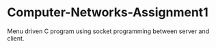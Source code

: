 # Computer-Networks-Assignment1
Menu driven C program using socket programming between server and client.
